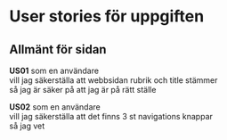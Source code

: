 # User stories för uppgiften

## Allmänt för sidan

**US01**
som en användare  
vill jag säkerställa att webbsidan rubrik och title stämmer  
så jag är säker på att jag är på rätt ställe

**US02**
som en användare  
vill jag säkerställa att det finns 3 st navigations knappar  
så jag vet 



